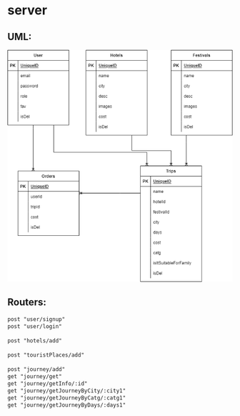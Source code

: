 # server

## UML:

![Untitled%20Diagram-Page-2.drawio img](https://github.com/noorah15/server/blob/main/Untitled%20Diagram-Page-2.drawio.png)

## Routers:

    post "user/signup"
    post "user/login"

    post "hotels/add"

    post "touristPlaces/add"

    post "journey/add"
    get "journey/get"
    get "journey/getInfo/:id"
    get "journey/getJourneyByCity/:city1"
    get "journey/getJourneyByCatg/:catg1"
    get "journey/getJourneyByDays/:days1"
